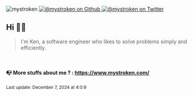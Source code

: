 <p align="left">
  <img src="https://komarev.com/ghpvc/?username=mystroken&label=Profile%20views&color=0e75b6&style=flat" alt="mystroken" />
  <a href="https://github.com/mystroken" rel="nofollow">
    <img src="https://img.shields.io/github/followers/mystroken?label=Follow&style=social" alt="@mystroken on Github" />
  </a>
  <a href="https://twitter.com/intent/follow?screen_name=mystroken" rel="nofollow">
    <img src="https://img.shields.io/twitter/follow/mystroken?label=Follow" alt="@mystroken on Twitter" />
  </a>
</p>

<h2 align="left">
Hi 👋🏾
</h2>

<blockquote align="left">
I'm Ken, a software engineer who likes to solve problems simply and efficiently.
</blockquote>

<br>

<h4>
📭 More stuffs about me ? : <a href="https://www.mystroken.com/?utm_medium=github-readme">https://www.mystroken.com/</a>
</h4>

<p align="left">
  <small> Last update: December 7, 2024 at 4:0:9</small>
</p>
